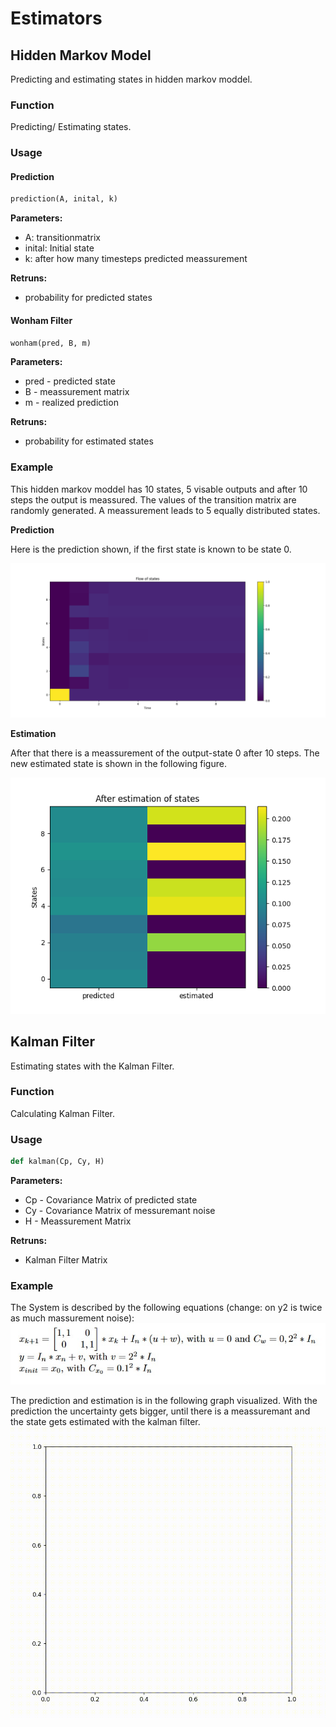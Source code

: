 # Estimators

## Hidden Markov Model
Predicting and estimating states in hidden markov moddel.

### Function
Predicting/ Estimating states.

### Usage
#### Prediction
```python
prediction(A, inital, k)
```

  ****Parameters:**** <br />
  
* A:        transitionmatrix
* inital:   Initial state
* k:        after how many timesteps predicted meassurement

****Retruns:**** <br />
* probability for predicted states

#### Wonham Filter
```python
wonham(pred, B, m)
```


  ****Parameters:**** <br />
  
* pred - predicted state
* B - meassurement matrix
* m - realized prediction

****Retruns:**** <br />
* probability for estimated states
                  
### Example
This hidden markov moddel has 10 states, 5 visable outputs and after 10 steps the output is meassured. The values of the transition matrix are randomly generated. A meassurement leads to 5 equally distributed states.

**Prediction** 

Here is the prediction shown, if the first state is known to be state 0. 

![gauss_1](images/flow.png)

**Estimation**

After that there is a meassurement of the output-state 0 after 10 steps. The new estimated state is shown in the following figure.

![gauss_2](images/after.png)


## Kalman Filter
Estimating states with the Kalman Filter.

### Function
Calculating Kalman Filter.

### Usage 
```python
def kalman(Cp, Cy, H)
```

  ****Parameters:**** <br />
  
* Cp - Covariance Matrix of predicted state
* Cy - Covariance Matrix of messuremant noise
* H -  Meassurement Matrix

****Retruns:**** <br />
* Kalman Filter Matrix


### Example 
The System is described by the following equations (change: on y2 is twice as much massurement noise):
![gauss_3](images/system.jpg)

The prediction and estimation is in the following graph visualized. With the prediction the uncertainty gets bigger, until there is a meassuremant and the state gets estimated with the kalman filter.
![](images/kalman.gif)

